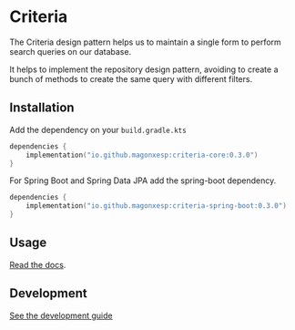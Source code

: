 # Criteria

The Criteria design pattern helps us to maintain a single form to perform search queries on our database.

It helps to implement the repository design pattern, avoiding to create a bunch of methods to create the same query with different filters.

## Installation

Add the dependency on your `build.gradle.kts`

```kotlin
dependencies {
    implementation("io.github.magonxesp:criteria-core:0.3.0")
}
```

For Spring Boot and Spring Data JPA add the spring-boot dependency.

```kotlin
dependencies {
    implementation("io.github.magonxesp:criteria-spring-boot:0.3.0")
}
```

## Usage

[Read the docs](https://magonxesp.gitbook.io/criteria/).

## Development

[See the development guide](./docs/development.md)
